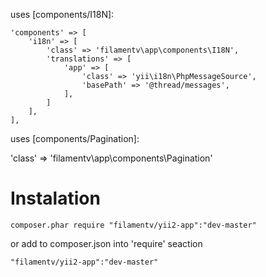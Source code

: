 uses [components/I18N]:

    'components' => [
        'i18n' => [
            'class' => 'filamentv\app\components\I18N',
            'translations' => [
                'app' => [
                    'class' => 'yii\i18n\PhpMessageSource',
                    'basePath' => '@thread/messages',
                ],
            ]
        ],
    ],

uses [components/Pagination]:

'class' => 'filamentv\app\components\Pagination'


Instalation
===

    composer.phar require "filamentv/yii2-app":"dev-master"

or add to composer.json into 'require' seaction

    "filamentv/yii2-app":"dev-master"
